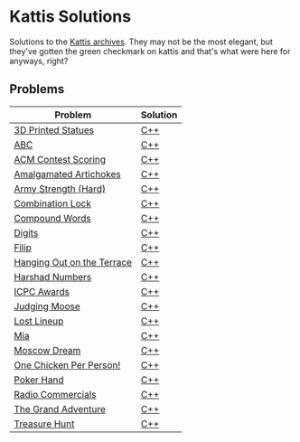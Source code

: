 # Kattis Solutions
Solutions to the [Kattis archives](https://open.kattis.com/).
They may not be the most elegant, but they've gotten the green checkmark on kattis and that's what were here for anyways, right?
## Problems
| Problem | Solution |
| - | - |
| [3D Printed Statues](https://open.kattis.com/problems/3dprinter) | [C++](https://github.com/Jquinny/Kattis_Solutions/tree/main/problems/3D_Printed_Statues/C++/main.cpp) |
| [ABC](https://open.kattis.com/problems/abc) | [C++](https://github.com/Jquinny/Kattis_Solutions/tree/main/problems/ABC/C++/main.cpp) |
| [ACM Contest Scoring](https://open.kattis.com/problems/acm) | [C++](https://github.com/Jquinny/Kattis_Solutions/tree/main/problems/ACM/C++/main.cpp) |
| [Amalgamated Artichokes](https://open.kattis.com/problems/artichoke) | [C++](https://github.com/Jquinny/Kattis_Solutions/tree/main/problems/Amalgamated_Artichokes/c++/main.cpp) |
| [Army Strength (Hard)](https://open.kattis.com/problems/armystrengthhard) | [C++](https://github.com/Jquinny/Kattis_Solutions/tree/main/problems/Army_Strength_Hard/C++/main.cpp) |
| [Combination Lock](https://open.kattis.com/problems/combinationlock) | [C++](https://github.com/Jquinny/Kattis_Solutions/tree/main/problems/Combination_Lock/C++/main.cpp) |
| [Compound Words](https://open.kattis.com/problems/compoundwords) | [C++](https://github.com/Jquinny/Kattis_Solutions/tree/main/problems/Compound_Words/C++/main.cpp) |
| [Digits](https://open.kattis.com/problems/digits) | [C++](https://github.com/Jquinny/Kattis_Solutions/tree/main/problems/Digits/C++/main.cpp) |
| [Filip](https://open.kattis.com/problems/filip) | [C++](https://github.com/Jquinny/Kattis_Solutions/tree/main/problems/Filip/C++/main.cpp) |
| [Hanging Out on the Terrace](https://open.kattis.com/problems/hangingout) | [C++](https://github.com/Jquinny/Kattis_Solutions/tree/main/problems/Hanging_Out_On_The_Terrace/C++/main.cpp) |
| [Harshad Numbers](https://open.kattis.com/problems/harshadnumbers) | [C++](https://github.com/Jquinny/Kattis_Solutions/tree/main/problems/Harshad_Numbers/C++/main.cpp) |
| [ICPC Awards](https://open.kattis.com/problems/icpcawards) | [C++](https://github.com/Jquinny/Kattis_Solutions/tree/main/problems/ICPC_Awards/C++/main.cpp) |
| [Judging Moose](https://open.kattis.com/problems/judgingmoose) | [C++](https://github.com/Jquinny/Kattis_Solutions/tree/main/problems/Judging_Moose/C++/main.cpp) |
| [Lost Lineup](https://open.kattis.com/problems/lostlineup) | [C++](https://github.com/Jquinny/Kattis_Solutions/tree/main/problems/Lost_Lineup/C++/main.cpp) |
| [Mia](https://open.kattis.com/problems/mia) | [C++](https://github.com/Jquinny/Kattis_Solutions/tree/main/problems/Mia/C++/main.cpp) |
| [Moscow Dream](https://open.kattis.com/problems/moscowdream) | [C++](https://github.com/Jquinny/Kattis_Solutions/tree/main/problems/Moscow_Dream/C++/main.cpp) |
| [One Chicken Per Person!](https://open.kattis.com/problems/onechicken) | [C++](https://github.com/Jquinny/Kattis_Solutions/tree/main/problems/One_Chicken_Per_Person/C++/main.cpp) |
| [Poker Hand](https://open.kattis.com/problems/pokerhand) | [C++](https://github.com/Jquinny/Kattis_Solutions/tree/main/problems/Poker_Hand/C++/main.cpp) |
| [Radio Commercials](https://open.kattis.com/problems/commercials) | [C++](https://github.com/Jquinny/Kattis_Solutions/tree/main/problems/Radio_Commercials/C++/main.cpp) |
| [The Grand Adventure](https://open.kattis.com/problems/thegrandadventure) | [C++](https://github.com/Jquinny/Kattis_Solutions/tree/main/problems/The_Grand_Adventure/C++/main.cpp) |
| [Treasure Hunt](https://open.kattis.com/problems/treasurehunt) | [C++](https://github.com/Jquinny/Kattis_Solutions/tree/main/problems/Treasure_Hunt/C++/main.cpp) |
